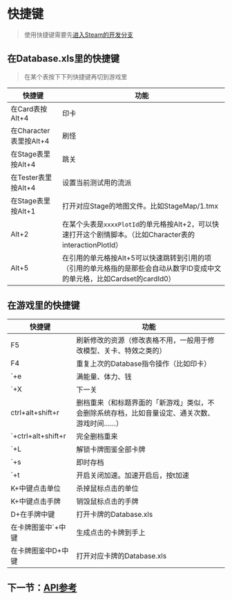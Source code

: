 # 快捷键

> 使用快捷键需要先[进入Steam的开发分支](../QuickStart/#EnterDevBranch)

## 在Database.xls里的快捷键
> 在某个表按下下列快捷键再切到游戏里

快捷键|功能
---|---
在Card表按Alt+4|印卡
在Character表里按Alt+4|刷怪
在Stage表里按Alt+4|跳关
在Tester表里按Alt+4|设置当前测试用的流派
在Stage表里按Alt+1|打开对应Stage的地图文件。比如StageMap/1.tmx
Alt+2|在某个头表是`xxxxPlotId`的单元格按Alt+2，可以快速打开这个剧情脚本。（比如Character表的interactionPlotId）
Alt+5|在引用的单元格按Alt+5可以快速跳转到引用的项（引用的单元格指的是那些会自动从数字ID变成中文的单元格，比如Cardset的cardId0）
		



## 在游戏里的快捷键

快捷键|功能
---|---
F5|刷新修改的资源（修改表格不用，一般用于修改模型、关卡、特效之类的）
F4|重复上次的Database指令操作（比如印卡）
`+e|满能量、体力、钱
`+X|下一关
ctrl+alt+shift+r|删档重来（和标题界面的「新游戏」类似，不会删除系统存档，比如音量设定、通关次数、游戏时间……）
`+ctrl+alt+shift+r|完全删档重来
`+L|解锁卡牌图鉴全部卡牌
`+s|即时存档
`+t|开启关闭加速。加速开启后，按t加速
K+中键点击单位|杀掉鼠标点击的单位
K+中键点击手牌|销毁鼠标点击的手牌
D+在手牌中键|打开卡牌的Database.xls
在卡牌图鉴中`+中键|生成点击的卡牌到手上
在卡牌图鉴中D+中键|打开对应卡牌的Database.xls


## 下一节：[API参考](../../API/Database/)
